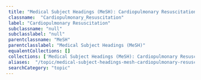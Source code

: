 ```yaml
--- 
 title: "Medical Subject Headings (MeSH): Cardiopulmonary Resuscitation" 
 classname:  "Cardiopulmonary_Resuscitation" 
 label: "Cardiopulmonary Resuscitation" 
 subclassname: "null" 
 subclasslabel: "null" 
 parentclassname: "MeSH" 
 parentclasslabel: "Medical Subject Headings (MeSH)" 
 equalentCollections: [] 
 collections: ['Medical Subject Headings (MeSH): Cardiopulmonary Resuscitation']
 aliases:  "/topic/medical-subject-headings-mesh-cardiopulmonary-resuscitation"  
 searchCategory: "topic" 
---
```

